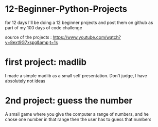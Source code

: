 # 12-Beginner-Python-Projects

for 12 days I'll be doing a 12 beginner projects and post them on github as part of my 100 days of code challenge   

source of the projects : https://www.youtube.com/watch?v=8ext9G7xspg&amp;t=1s

# first project: madlib
I made a simple madlib as a small self presentation. Don't judge, I have absolutely not ideas  

# 2nd project: guess the number
A small game where you give the computer a range of numbers, and he chose one number in that range then the user has to guess that numbers